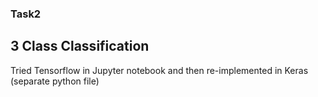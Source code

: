 ### Task2

## 3 Class Classification

Tried Tensorflow in Jupyter notebook and then re-implemented in Keras (separate python file)

